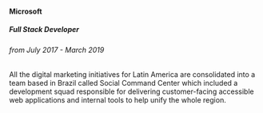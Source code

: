 #### Microsoft
##### Full Stack Developer
###### from July 2017 - March 2019

All the digital marketing initiatives for Latin America are consolidated into a team based in Brazil called Social Command Center which included a development squad responsible for delivering customer-facing accessible web applications and internal tools to help unify the whole region.